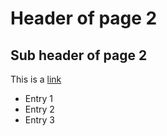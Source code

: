 <h1>Header of page 2</h1>
<h2>Sub header of page 2</h2>
<p>This is a <a href="https://www.google.de">link</a></p>
<ul>
<li>Entry 1</li>
<li>Entry 2</li>
<li>Entry 3</li>
</ul>